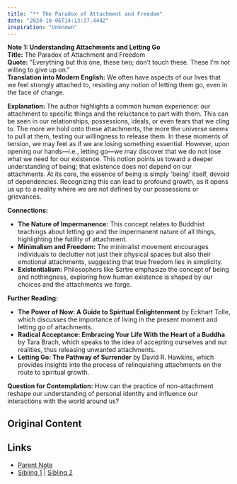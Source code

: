 ```yaml
---
title: "** The Paradox of Attachment and Freedom"
date: "2024-10-06T14:13:37.444Z"
inspiration: "Unknown"
---
```



**Note 1: Understanding Attachments and Letting Go**  
**Title:** The Paradox of Attachment and Freedom  
**Quote:** "Everything but this one, these two; don’t touch these. These I’m not willing to give up on."  
**Translation into Modern English:** We often have aspects of our lives that we feel strongly attached to, resisting any notion of letting them go, even in the face of change.  

**Explanation:** The author highlights a common human experience: our attachment to specific things and the reluctance to part with them. This can be seen in our relationships, possessions, ideals, or even fears that we cling to. The more we hold onto these attachments, the more the universe seems to pull at them, testing our willingness to release them. In these moments of tension, we may feel as if we are losing something essential. However, upon opening our hands—i.e., letting go—we may discover that we do not lose what we need for our existence. This notion points us toward a deeper understanding of being; that existence does not depend on our attachments. At its core, the essence of being is simply 'being' itself, devoid of dependencies. Recognizing this can lead to profound growth, as it opens us up to a reality where we are not defined by our possessions or grievances.  

**Connections:**  
- **The Nature of Impermanence:** This concept relates to Buddhist teachings about letting go and the impermanent nature of all things, highlighting the futility of attachment.  
- **Minimalism and Freedom:** The minimalist movement encourages individuals to declutter not just their physical spaces but also their emotional attachments, suggesting that true freedom lies in simplicity.  
- **Existentialism:** Philosophers like Sartre emphasize the concept of being and nothingness, exploring how human existence is shaped by our choices and the attachments we forge.  

**Further Reading:**  
- **The Power of Now: A Guide to Spiritual Enlightenment** by Eckhart Tolle, which discusses the importance of living in the present moment and letting go of attachments.  
- **Radical Acceptance: Embracing Your Life With the Heart of a Buddha** by Tara Brach, which speaks to the idea of accepting ourselves and our realities, thus releasing unwanted attachments.  
- **Letting Go: The Pathway of Surrender** by David R. Hawkins, which provides insights into the process of relinquishing attachments on the route to spiritual growth.  

**Question for Contemplation:** How can the practice of non-attachment reshape our understanding of personal identity and influence our interactions with the world around us?  



## Original Content



## Links

- [Parent Note](/parent-note.md)
- [Sibling 1](/zettel1.md) | [Sibling 2](/zettel2.md)
